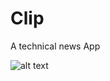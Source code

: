 # Clip
A technical news App

![alt text](https://raw.githubusercontent.com/im-ranu/Clip/blob/master/screenshots/img_1.png)
